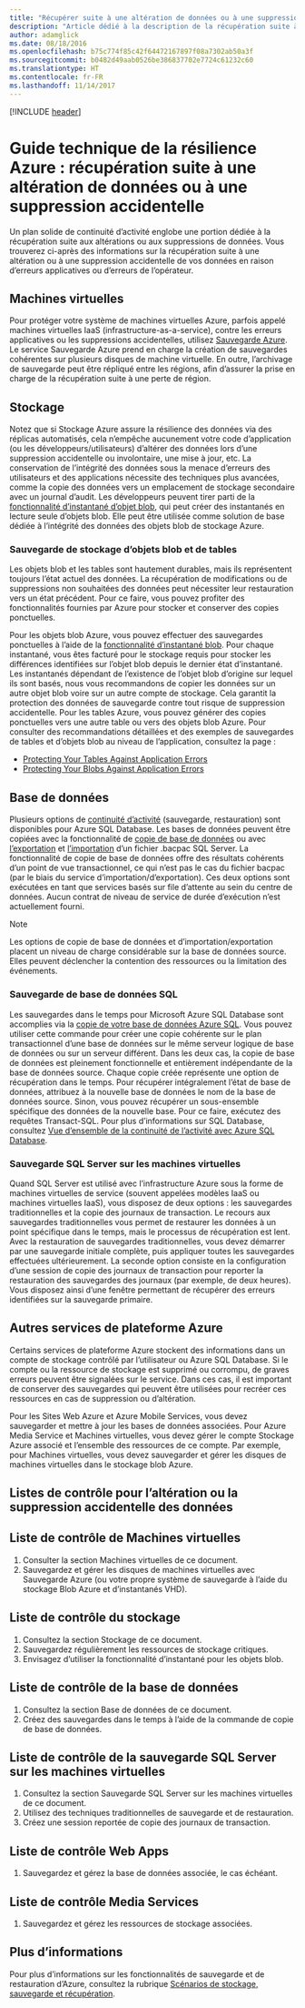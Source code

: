 ```yaml
---
title: "Récupérer suite à une altération de données ou à une suppression accidentelle"
description: "Article dédié à la description de la récupération suite à une altération de données ou à une suppression accidentelle de données et à la conception d’applications résilientes, hautement disponibles et tolérantes aux pannes, ainsi qu’à la planification de la récupération d’urgence"
author: adamglick
ms.date: 08/18/2016
ms.openlocfilehash: b75c774f85c42f64472167897f08a7302ab50a3f
ms.sourcegitcommit: b0482d49aab0526be386837702e7724c61232c60
ms.translationtype: HT
ms.contentlocale: fr-FR
ms.lasthandoff: 11/14/2017
---
```

[!INCLUDE [header](../_includes/header.md)]
# <a name="azure-resiliency-technical-guidance-recovery-from-data-corruption-or-accidental-deletion"></a>Guide technique de la résilience Azure : récupération suite à une altération de données ou à une suppression accidentelle
Un plan solide de continuité d’activité englobe une portion dédiée à la récupération suite aux altérations ou aux suppressions de données. Vous trouverez ci-après des informations sur la récupération suite à une altération ou à une suppression accidentelle de vos données en raison d’erreurs applicatives ou d’erreurs de l’opérateur.

## <a name="virtual-machines"></a>Machines virtuelles
Pour protéger votre système de machines virtuelles Azure, parfois appelé machines virtuelles IaaS (infrastructure-as-a-service), contre les erreurs applicatives ou les suppressions accidentelles, utilisez [Sauvegarde Azure](https://azure.microsoft.com/services/backup/). Le service Sauvegarde Azure prend en charge la création de sauvegardes cohérentes sur plusieurs disques de machine virtuelle. En outre, l’archivage de sauvegarde peut être répliqué entre les régions, afin d’assurer la prise en charge de la récupération suite à une perte de région.

## <a name="storage"></a>Stockage
Notez que si Stockage Azure assure la résilience des données via des réplicas automatisés, cela n’empêche aucunement votre code d’application (ou les développeurs/utilisateurs) d’altérer des données lors d’une suppression accidentelle ou involontaire, une mise à jour, etc. La conservation de l’intégrité des données sous la menace d’erreurs des utilisateurs et des applications nécessite des techniques plus avancées, comme la copie des données vers un emplacement de stockage secondaire avec un journal d’audit. Les développeurs peuvent tirer parti de la [fonctionnalité d’instantané d’objet blob](https://msdn.microsoft.com/library/azure/ee691971.aspx), qui peut créer des instantanés en lecture seule d’objets blob. Elle peut être utilisée comme solution de base dédiée à l’intégrité des données des objets blob de stockage Azure.

### <a name="blob-and-table-storage-backup"></a>Sauvegarde de stockage d’objets blob et de tables
Les objets blob et les tables sont hautement durables, mais ils représentent toujours l’état actuel des données. La récupération de modifications ou de suppressions non souhaitées des données peut nécessiter leur restauration vers un état précédent. Pour ce faire, vous pouvez profiter des fonctionnalités fournies par Azure pour stocker et conserver des copies ponctuelles.

Pour les objets blob Azure, vous pouvez effectuer des sauvegardes ponctuelles à l’aide de la [fonctionnalité d’instantané blob](https://msdn.microsoft.com/library/ee691971.aspx). Pour chaque instantané, vous êtes facturé pour le stockage requis pour stocker les différences identifiées sur l’objet blob depuis le dernier état d’instantané. Les instantanés dépendant de l’existence de l’objet blob d’origine sur lequel ils sont basés, nous vous recommandons de copier les données sur un autre objet blob voire sur un autre compte de stockage. Cela garantit la protection des données de sauvegarde contre tout risque de suppression accidentelle. Pour les tables Azure, vous pouvez générer des copies ponctuelles vers une autre table ou vers des objets blob Azure. Pour consulter des recommandations détaillées et des exemples de sauvegardes de tables et d’objets blob au niveau de l’application, consultez la page :

* [Protecting Your Tables Against Application Errors](https://blogs.msdn.microsoft.com/windowsazurestorage/2010/05/03/protecting-your-tables-against-application-errors/)
* [Protecting Your Blobs Against Application Errors](https://blogs.msdn.microsoft.com/windowsazurestorage/2010/04/29/protecting-your-blobs-against-application-errors/)

## <a name="database"></a>Base de données
Plusieurs options de [continuité d’activité](/azure/sql-database/sql-database-business-continuity/) (sauvegarde, restauration) sont disponibles pour Azure SQL Database. Les bases de données peuvent être copiées avec la fonctionnalité de [copie de base de données](/azure/sql-database/sql-database-copy/) ou avec [l’exportation](/azure/sql-database/sql-database-export/) et [l’importation](https://msdn.microsoft.com/library/hh710052.aspx) d’un fichier .bacpac SQL Server. La fonctionnalité de copie de base de données offre des résultats cohérents d’un point de vue transactionnel, ce qui n’est pas le cas du fichier bacpac (par le biais du service d’importation/d’exportation). Ces deux options sont exécutées en tant que services basés sur file d’attente au sein du centre de données. Aucun contrat de niveau de service de durée d’exécution n’est actuellement fourni.

> [!NOTE]
> Les options de copie de base de données et d’importation/exportation placent un niveau de charge considérable sur la base de données source. Elles peuvent déclencher la contention des ressources ou la limitation des événements.
> 
> 

### <a name="sql-database-backup"></a>Sauvegarde de base de données SQL
Les sauvegardes dans le temps pour Microsoft Azure SQL Database sont accomplies via la [copie de votre base de données Azure SQL](/azure/sql-database/sql-database-copy/). Vous pouvez utiliser cette commande pour créer une copie cohérente sur le plan transactionnel d’une base de données sur le même serveur logique de base de données ou sur un serveur différent. Dans les deux cas, la copie de base de données est pleinement fonctionnelle et entièrement indépendante de la base de données source. Chaque copie créée représente une option de récupération dans le temps. Pour récupérer intégralement l’état de base de données, attribuez à la nouvelle base de données le nom de la base de données source. Sinon, vous pouvez récupérer un sous-ensemble spécifique des données de la nouvelle base. Pour ce faire, exécutez des requêtes Transact-SQL. Pour plus d’informations sur SQL Database, consultez [Vue d’ensemble de la continuité de l’activité avec Azure SQL Database](/azure/sql-database/sql-database-business-continuity/).

### <a name="sql-server-on-virtual-machines-backup"></a>Sauvegarde SQL Server sur les machines virtuelles
Quand SQL Server est utilisé avec l’infrastructure Azure sous la forme de machines virtuelles de service (souvent appelées modèles IaaS ou machines virtuelles IaaS), vous disposez de deux options : les sauvegardes traditionnelles et la copie des journaux de transaction. Le recours aux sauvegardes traditionnelles vous permet de restaurer les données à un point spécifique dans le temps, mais le processus de récupération est lent. Avec la restauration de sauvegardes traditionnelles, vous devez démarrer par une sauvegarde initiale complète, puis appliquer toutes les sauvegardes effectuées ultérieurement. La seconde option consiste en la configuration d’une session de copie des journaux de transaction pour reporter la restauration des sauvegardes des journaux (par exemple, de deux heures). Vous disposez ainsi d’une fenêtre permettant de récupérer des erreurs identifiées sur la sauvegarde primaire.

## <a name="other-azure-platform-services"></a>Autres services de plateforme Azure
Certains services de plateforme Azure stockent des informations dans un compte de stockage contrôlé par l’utilisateur ou Azure SQL Database. Si le compte ou la ressource de stockage est supprimé ou corrompu, de graves erreurs peuvent être signalées sur le service. Dans ces cas, il est important de conserver des sauvegardes qui peuvent être utilisées pour recréer ces ressources en cas de suppression ou d’altération.

Pour les Sites Web Azure et Azure Mobile Services, vous devez sauvegarder et mettre à jour les bases de données associées. Pour Azure Media Service et Machines virtuelles, vous devez gérer le compte Stockage Azure associé et l’ensemble des ressources de ce compte. Par exemple, pour Machines virtuelles, vous devez sauvegarder et gérer les disques de machines virtuelles dans le stockage blob Azure.

## <a name="checklists-for-data-corruption-or-accidental-deletion"></a>Listes de contrôle pour l’altération ou la suppression accidentelle des données
## <a name="virtual-machines-checklist"></a>Liste de contrôle de Machines virtuelles
1. Consulter la section Machines virtuelles de ce document.
2. Sauvegardez et gérer les disques de machines virtuelles avec Sauvegarde Azure (ou votre propre système de sauvegarde à l’aide du stockage Blob Azure et d’instantanés VHD).

## <a name="storage-checklist"></a>Liste de contrôle du stockage
1. Consultez la section Stockage de ce document.
2. Sauvegardez régulièrement les ressources de stockage critiques.
3. Envisagez d’utiliser la fonctionnalité d’instantané pour les objets blob.

## <a name="database-checklist"></a>Liste de contrôle de la base de données
1. Consultez la section Base de données de ce document.
2. Créez des sauvegardes dans le temps à l’aide de la commande de copie de base de données.

## <a name="sql-server-on-virtual-machines-backup-checklist"></a>Liste de contrôle de la sauvegarde SQL Server sur les machines virtuelles
1. Consultez la section Sauvegarde SQL Server sur les machines virtuelles de ce document.
2. Utilisez des techniques traditionnelles de sauvegarde et de restauration.
3. Créez une session reportée de copie des journaux de transaction.

## <a name="web-apps-checklist"></a>Liste de contrôle Web Apps
1. Sauvegardez et gérez la base de données associée, le cas échéant.

## <a name="media-services-checklist"></a>Liste de contrôle Media Services
1. Sauvegardez et gérez les ressources de stockage associées.

## <a name="more-information"></a>Plus d’informations
Pour plus d’informations sur les fonctionnalités de sauvegarde et de restauration d’Azure, consultez la rubrique [Scénarios de stockage, sauvegarde et récupération](https://azure.microsoft.com/documentation/scenarios/storage-backup-recovery/).


